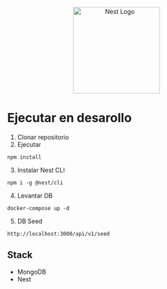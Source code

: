 <p align="center">
  <a href="http://nestjs.com/" target="blank"><img src="https://nestjs.com/img/logo-small.svg" width="200" alt="Nest Logo" /></a>
</p>

[circleci-image]: https://img.shields.io/circleci/build/github/nestjs/nest/master?token=abc123def456
[circleci-url]: https://circleci.com/gh/nestjs/nest

# Ejecutar en desarollo

1.  Clonar repositorio
2.  Ejecutar

```
npm install
```

3.  Instalar Nest CLI

```
npm i -g @nest/cli
```

4. Levantar DB

```
docker-compose up -d
```

5. DB Seed

```
http://localhost:3000/api/v1/seed
```

## Stack

- MongoDB
- Nest
